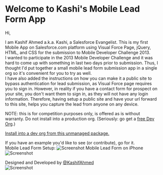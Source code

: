 Welcome to Kashi's Mobile Lead Form App
=======================================

Hi, 

I am Kashif Ahmed a.k.a. Kashi, a Salesforce Evangelist. This is my first Mobile App on Salesforce.com platform using Visual Force Page, jQuery, HTML, and CSS for the submission to Mobile Developer Challenge 2013. 
<br>
I wanted to participate in the 2013 Mobile Developer Challenge and it was hard to come up with something in last two days prior to submission. Thus, I thought I'd put together a small mobile lead form submission app in a single org so it's convenient for you to try as well.
<br>
I have also added the instructions on how you can make it a public site to bypass authentication for lead submission, as Visual Force page requires you to sign in. However, in reality if you have a contact form for prospect on your site, you don't want them to sign in, as they will not have any login information. Therefore, having setup a public site and have your url forward to this site, helps you capture the lead from anyone on any device. 

NOTE: this is for competition purposes only, is offered as is without warranty.  Do not install into a production org.  (Seriously: go get a [free Dev Org](http://developer.force.com/join).)

[Install into a dev org from this unmanaged package.](https://login.salesforce.com/packaging/installPackage.apexp?p0=04tU0000000Ua1s)

If you have an example you'd like to see (or contribute), go for it.
<br>
Mobile Lead Form Setup:
![Screenshot](https://raw.github.com/kashiahmed/Mobile-Lead-Form/master/screenshots/Mobile_Lead_Form_Setup.jpg "Optional title")
Mobile Lead Form on iPhone
![Screenshot](https://raw.github.com/kashiahmed/Mobile-Lead-Form/master/screenshots/MLForm_iphone01.jpg "Optional title")

Designed and Developed by <a href="http://www.twitter.com/KashifAhmed">@KashifAhmed </a><br>
![Screenshot](https://raw.github.com/kashiahmed/Mobile-Lead-Form/master/screenshots/webiderforcelogo.png "Optional title")
